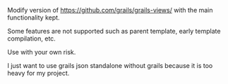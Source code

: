 
Modify version of https://github.com/grails/grails-views/ with the main functionality kept.

Some features are not supported such as parent template, early template compilation, etc.

Use with your own risk. 

I just want to use grails json standalone without grails because it is too heavy for my project.